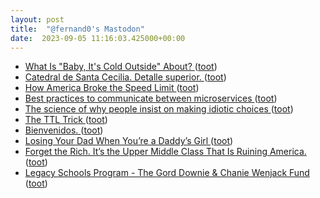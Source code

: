 ```yaml
---
layout: post
title:  "@fernand0's Mastodon"
date:  2023-09-05 11:16:03.425000+00:00
---
```

*  [What Is "Baby, It's Cold Outside" About? ](https://www.mentalfloss.com/article/653345/baby-its-cold-outside-song-music-controvers) ([toot](https://mastodon.social/@fernand0/111012253756072414))
*  [Catedral de Santa Cecilia. Detalle superior. ](https://www.flickr.com/photos/fernand0/53157960327) ([toot](https://mastodon.social/@fernand0/111012134623602649))
*  [How America Broke the Speed Limit ](https://slate.com/business/2021/12/speed-limit-americas-most-broken-law-history.htm) ([toot](https://mastodon.social/@fernand0/111012100914781210))
*  [Best practices to communicate between microservices  ](https://irfanyusanif.medium.com/how-to-communicate-between-microservices-7956ed68a99a) ([toot](https://mastodon.social/@fernand0/111011895927837886))
*  [The science of why people insist on making idiotic choices ](https://qz.com/704412/the-science-of-why-people-insist-on-making-idiotic-choice) ([toot](https://mastodon.social/@fernand0/111011596305643773))
*  [The TTL Trick  ](https://medium.com/@pjperez/the-ttl-trick-c78f1279817d) ([toot](https://mastodon.social/@fernand0/111011286091472406))
*  [Bienvenidos. ](https://avecesunafoto.wordpress.com/2023/09/04/bienvenidos) ([toot](https://mastodon.social/@fernand0/111008099793710729))
*  [Losing Your Dad When You’re a Daddy’s Girl  ](https://byrslf.co/losing-your-dad-when-you-re-a-daddy-s-girl-47ffaa64821d) ([toot](https://mastodon.social/@fernand0/111008015947136365))
*  [Forget the Rich. It’s the Upper Middle Class That Is Ruining America. ](https://slate.com/news-and-politics/2015/01/the-upper-middle-class-is-ruining-all-that-is-great-about-america.htm) ([toot](https://mastodon.social/@fernand0/111007889077599316))
*  [Legacy Schools Program - The Gord Downie & Chanie Wenjack Fund ](https://downiewenjack.ca/our-work/legacy-schools-programs) ([toot](https://mastodon.social/@fernand0/111007663969996789))

